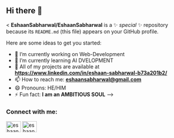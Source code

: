 ## Hi there 👋

<
**EshaanSabharwal/EshaanSabharwal** is a ✨ _special_ ✨ repository because its `README.md` (this file) appears on your GitHub profile.

Here are some ideas to get you started:

- 🔭 I’m currently working on Web-Development
- 🌱 I’m currently learning AI DVELOPMENT
- 👯 All of my projects are available at **https://www.linkedin.com/in/eshaan-sabharwal-b73a201b2/**
- 📫 How to reach me: **eshaansabharwal@gmail.com**
- 😄 Pronouns: HE/HIM
- ⚡ Fun fact: **I am an AMBITIOUS SOUL**
-->
<h3 align="left">Connect with me:</h3>
<p align="left">
<a href="https://www.linkedin.com/in/eshaan-sabharwal-b73a201b2/" target="blank"><img align="center" src="https://raw.githubusercontent.com/rahuldkjain/github-profile-readme-generator/master/src/images/icons/Social/linked-in-alt.svg" alt="eshaan-sabharwal" height="30" width="40" /></a>
<a href="https://instagram.com/_eshaan_sabharwal" target="blank"><img align="center" src="https://raw.githubusercontent.com/rahuldkjain/github-profile-readme-generator/master/src/images/icons/Social/instagram.svg" alt="eshaan_sabharwal" height="30" width="40" /></a>
</p>

